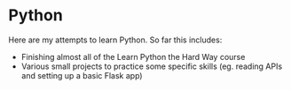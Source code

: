 # Python
Here are my attempts to learn Python.  So far this includes:

- Finishing almost all of the Learn Python the Hard Way course
- Various small projects to practice some specific skills (eg. reading APIs and setting up a basic Flask app)
